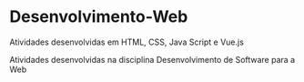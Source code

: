 # Desenvolvimento-Web
Atividades desenvolvidas em HTML, CSS, Java Script e Vue.js

Atividades desenvolvidas na disciplina Desenvolvimento de Software para a Web

